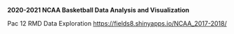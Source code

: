 **2020-2021 NCAA Basketball Data Analysis and Visualization**

Pac 12 RMD Data Exploration
https://fields8.shinyapps.io/NCAA_2017-2018/

